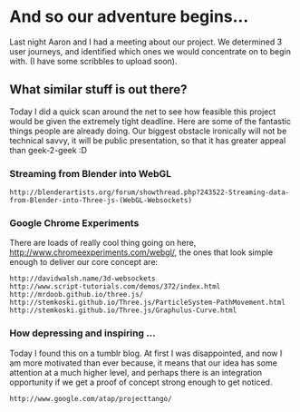 # And so our adventure begins...

Last night Aaron and I had a meeting about our project. We determined 3 user journeys, and identified which ones we would concentrate on to begin with. (I have some scribbles to upload soon).

## What similar stuff is out there?

Today I did a quick scan around the net to see how feasible this project would be given the extremely tight deadline. Here are some of the fantastic things people are already doing. Our biggest obstacle ironically will not be technical savvy, it will be public presentation, so that it has greater appeal than geek-2-geek :D

### Streaming from Blender into WebGL

	http://blenderartists.org/forum/showthread.php?243522-Streaming-data-from-Blender-into-Three-js-(WebGL-Websockets)

### Google Chrome Experiments

There are loads of really cool thing going on here, http://www.chromeexperiments.com/webgl/, the ones that look simple enough to deliver our core concept are:

	http://davidwalsh.name/3d-websockets
	http://www.script-tutorials.com/demos/372/index.html
	http://mrdoob.github.io/three.js/
	http://stemkoski.github.io/Three.js/ParticleSystem-PathMovement.html
	http://stemkoski.github.io/Three.js/Graphulus-Curve.html

### How depressing and inspiring ...

Today I found this on a tumblr blog. At first I was disappointed, and now I am more motivated than ever because, it means that our idea has some attention at a much higher level, and perhaps there is an integration opportunity if we get a proof of concept strong enough to get noticed.

	http://www.google.com/atap/projecttango/

